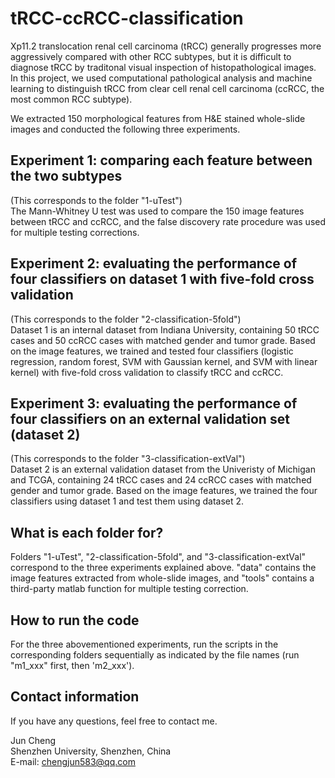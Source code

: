 # tRCC-ccRCC-classification
Xp11.2 translocation renal cell carcinoma (tRCC) generally progresses more aggressively compared with other RCC subtypes, but it is difficult to diagnose tRCC by traditonal visual inspection of histopathological images. In this project, we used computational pathological analysis and machine learning to distinguish tRCC from clear cell renal cell carcinoma (ccRCC, the most common RCC subtype).  

We extracted 150 morphological features from H&E stained whole-slide images and conducted the following three experiments. 

Experiment 1: comparing each feature between the two subtypes
---
(This corresponds to the folder "1-uTest")<br>
The Mann-Whitney U test was used to compare the 150 image features between tRCC and ccRCC, and the false discovery rate procedure was used for multiple testing corrections.

Experiment 2: evaluating the performance of four classifiers on dataset 1 with five-fold cross validation 
---
(This corresponds to the folder "2-classification-5fold")<br>
Dataset 1 is an internal dataset from Indiana University, containing 50 tRCC cases and 50 ccRCC cases with matched gender and tumor grade. Based on the image features, we trained and tested four classifiers (logistic regression, random forest, SVM with Gaussian kernel, and SVM with linear kernel) with five-fold cross validation to classify tRCC and ccRCC. 

Experiment 3: evaluating the performance of four classifiers on an external validation set (dataset 2) 
---
(This corresponds to the folder "3-classification-extVal")<br>
Dataset 2 is an external validation dataset from the Univeristy of Michigan and TCGA, containing 24 tRCC cases and 24 ccRCC cases with matched gender and tumor grade. Based on the image features, we trained the four classifiers using dataset 1 and test them using dataset 2.

What is each folder for?
---
Folders "1-uTest", "2-classification-5fold", and "3-classification-extVal" correspond to the three experiments explained above. "data" contains the image features extracted from whole-slide images, and "tools" contains a third-party matlab function for multiple testing correction.

How to run the code
---
For the three abovementioned experiments, run the scripts in the corresponding folders sequentially as indicated by the file names (run "m1_xxx" first, then 'm2_xxx').

Contact information
---
If you have any questions, feel free to contact me.

Jun Cheng<br>
Shenzhen University, Shenzhen, China <br>
E-mail: chengjun583@qq.com


